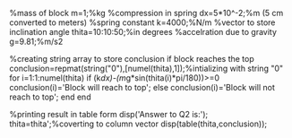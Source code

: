 %mass of block
m=1;%kg
%compression in spring
dx=5*10^-2;%m (5 cm converted to meters)
%spring constant
k=4000;%N/m
%vector to store inclination angle
thita=10:10:50;%in degrees
%accelration due to gravity
g=9.81;%m/s2

%creating string array to store conclusion if block reaches the top
conclusion=repmat(string("0"),[numel(thita),1]);%intializing with string "0"
for i=1:1:numel(thita)
    if (k*dx)-(m*g*sin(thita(i)*pi/180))>=0
        conclusion(i)='Block will reach to top';
    else
        conclusion(i)='Block will not reach to top';
    end
end

%printing result in table form
disp('Answer to Q2 is:');
thita=thita';%coverting to column vector
disp(table(thita,conclusion));
